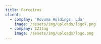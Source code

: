 ```yaml
---
title: Parceiros
client:
  - company: 'Rovuma Holdings, Lda'
    image: /assets/img/uploads/logo7.png
  - company: IZItag
    image: /assets/img/uploads/logo.png
---
```


